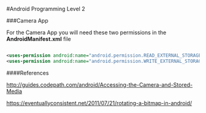 #Android Programming Level 2

###Camera App

For the Camera App you will need these two permissions in the **AndroidManifest.xml** file

```xml

<uses-permission android:name="android.permission.READ_EXTERNAL_STORAGE" />
<uses-permission android:name="android.permission.WRITE_EXTERNAL_STORAGE" />

```




####References


http://guides.codepath.com/android/Accessing-the-Camera-and-Stored-Media

https://eventuallyconsistent.net/2011/07/21/rotating-a-bitmap-in-android/
